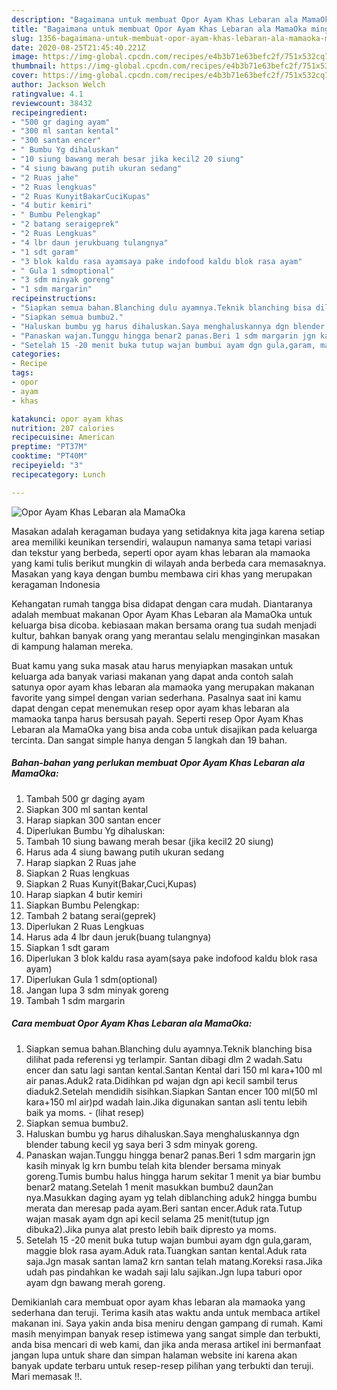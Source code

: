 ```yaml
---
description: "Bagaimana untuk membuat Opor Ayam Khas Lebaran ala MamaOka minggu ini"
title: "Bagaimana untuk membuat Opor Ayam Khas Lebaran ala MamaOka minggu ini"
slug: 1356-bagaimana-untuk-membuat-opor-ayam-khas-lebaran-ala-mamaoka-minggu-ini
date: 2020-08-25T21:45:40.221Z
image: https://img-global.cpcdn.com/recipes/e4b3b71e63befc2f/751x532cq70/opor-ayam-khas-lebaran-ala-mamaoka-foto-resep-utama.jpg
thumbnail: https://img-global.cpcdn.com/recipes/e4b3b71e63befc2f/751x532cq70/opor-ayam-khas-lebaran-ala-mamaoka-foto-resep-utama.jpg
cover: https://img-global.cpcdn.com/recipes/e4b3b71e63befc2f/751x532cq70/opor-ayam-khas-lebaran-ala-mamaoka-foto-resep-utama.jpg
author: Jackson Welch
ratingvalue: 4.1
reviewcount: 38432
recipeingredient:
- "500 gr daging ayam"
- "300 ml santan kental"
- "300 santan encer"
- " Bumbu Yg dihaluskan"
- "10 siung bawang merah besar jika kecil2 20 siung"
- "4 siung bawang putih ukuran sedang"
- "2 Ruas jahe"
- "2 Ruas lengkuas"
- "2 Ruas KunyitBakarCuciKupas"
- "4 butir kemiri"
- " Bumbu Pelengkap"
- "2 batang seraigeprek"
- "2 Ruas Lengkuas"
- "4 lbr daun jerukbuang tulangnya"
- "1 sdt garam"
- "3 blok kaldu rasa ayamsaya pake indofood kaldu blok rasa ayam"
- " Gula 1 sdmoptional"
- "3 sdm minyak goreng"
- "1 sdm margarin"
recipeinstructions:
- "Siapkan semua bahan.Blanching dulu ayamnya.Teknik blanching bisa dilihat pada referensi yg terlampir. Santan dibagi dlm 2 wadah.Satu encer dan satu lagi santan kental.Santan Kental dari 150 ml kara+100 ml air panas.Aduk2 rata.Didihkan pd wajan dgn api kecil sambil terus diaduk2.Setelah mendidih sisihkan.Siapkan Santan encer 100 ml(50 ml kara+150 ml air)pd wadah lain.Jika digunakan santan asli tentu lebih baik ya moms.           (lihat resep)"
- "Siapkan semua bumbu2."
- "Haluskan bumbu yg harus dihaluskan.Saya menghaluskannya dgn blender tabung kecil yg saya beri 3 sdm minyak goreng."
- "Panaskan wajan.Tunggu hingga benar2 panas.Beri 1 sdm margarin jgn kasih minyak lg krn bumbu telah kita blender bersama minyak goreng.Tumis bumbu halus hingga harum sekitar 1 menit ya biar bumbu benar2 matang.Setelah 1 menit masukkan bumbu2 daun2an nya.Masukkan daging ayam yg telah diblanching aduk2 hingga bumbu merata dan meresap pada ayam.Beri santan encer.Aduk rata.Tutup wajan masak ayam dgn api kecil selama 25 menit(tutup jgn dibuka2).Jika punya alat presto lebih baik dipresto ya moms."
- "Setelah 15 -20 menit buka tutup wajan bumbui ayam dgn gula,garam, maggie blok rasa ayam.Aduk rata.Tuangkan santan kental.Aduk rata saja.Jgn masak santan lama2 krn santan telah matang.Koreksi rasa.Jika udah pas pindahkan ke wadah saji lalu sajikan.Jgn lupa taburi opor ayam dgn bawang merah goreng."
categories:
- Recipe
tags:
- opor
- ayam
- khas

katakunci: opor ayam khas 
nutrition: 207 calories
recipecuisine: American
preptime: "PT37M"
cooktime: "PT40M"
recipeyield: "3"
recipecategory: Lunch

---
```



![Opor Ayam Khas Lebaran ala MamaOka](https://img-global.cpcdn.com/recipes/e4b3b71e63befc2f/751x532cq70/opor-ayam-khas-lebaran-ala-mamaoka-foto-resep-utama.jpg)

Masakan adalah keragaman budaya yang setidaknya kita jaga karena setiap area memiliki keunikan tersendiri, walaupun namanya sama tetapi variasi dan tekstur yang berbeda, seperti opor ayam khas lebaran ala mamaoka yang kami tulis berikut mungkin di wilayah anda berbeda cara memasaknya. Masakan yang kaya dengan bumbu membawa ciri khas yang merupakan keragaman Indonesia

Kehangatan rumah tangga bisa didapat dengan cara mudah. Diantaranya adalah membuat makanan Opor Ayam Khas Lebaran ala MamaOka untuk keluarga bisa dicoba. kebiasaan makan bersama orang tua sudah menjadi kultur, bahkan banyak orang yang merantau selalu menginginkan masakan di kampung halaman mereka.



Buat kamu yang suka masak atau harus menyiapkan masakan untuk keluarga ada banyak variasi makanan yang dapat anda contoh salah satunya opor ayam khas lebaran ala mamaoka yang merupakan makanan favorite yang simpel dengan varian sederhana. Pasalnya saat ini kamu dapat dengan cepat menemukan resep opor ayam khas lebaran ala mamaoka tanpa harus bersusah payah.
Seperti resep Opor Ayam Khas Lebaran ala MamaOka yang bisa anda coba untuk disajikan pada keluarga tercinta. Dan sangat simple hanya dengan 5 langkah dan 19 bahan.


<!--inarticleads1-->

##### Bahan-bahan yang perlukan membuat Opor Ayam Khas Lebaran ala MamaOka:

1. Tambah 500 gr daging ayam
1. Siapkan 300 ml santan kental
1. Harap siapkan 300 santan encer
1. Diperlukan  Bumbu Yg dihaluskan:
1. Tambah 10 siung bawang merah besar (jika kecil2 20 siung)
1. Harus ada 4 siung bawang putih ukuran sedang
1. Harap siapkan 2 Ruas jahe
1. Siapkan 2 Ruas lengkuas
1. Siapkan 2 Ruas Kunyit(Bakar,Cuci,Kupas)
1. Harap siapkan 4 butir kemiri
1. Siapkan  Bumbu Pelengkap:
1. Tambah 2 batang serai(geprek)
1. Diperlukan 2 Ruas Lengkuas
1. Harus ada 4 lbr daun jeruk(buang tulangnya)
1. Siapkan 1 sdt garam
1. Diperlukan 3 blok kaldu rasa ayam(saya pake indofood kaldu blok rasa ayam)
1. Diperlukan  Gula 1 sdm(optional)
1. Jangan lupa 3 sdm minyak goreng
1. Tambah 1 sdm margarin




<!--inarticleads2-->

##### Cara membuat  Opor Ayam Khas Lebaran ala MamaOka:

1. Siapkan semua bahan.Blanching dulu ayamnya.Teknik blanching bisa dilihat pada referensi yg terlampir. Santan dibagi dlm 2 wadah.Satu encer dan satu lagi santan kental.Santan Kental dari 150 ml kara+100 ml air panas.Aduk2 rata.Didihkan pd wajan dgn api kecil sambil terus diaduk2.Setelah mendidih sisihkan.Siapkan Santan encer 100 ml(50 ml kara+150 ml air)pd wadah lain.Jika digunakan santan asli tentu lebih baik ya moms. -           (lihat resep)
1. Siapkan semua bumbu2.
1. Haluskan bumbu yg harus dihaluskan.Saya menghaluskannya dgn blender tabung kecil yg saya beri 3 sdm minyak goreng.
1. Panaskan wajan.Tunggu hingga benar2 panas.Beri 1 sdm margarin jgn kasih minyak lg krn bumbu telah kita blender bersama minyak goreng.Tumis bumbu halus hingga harum sekitar 1 menit ya biar bumbu benar2 matang.Setelah 1 menit masukkan bumbu2 daun2an nya.Masukkan daging ayam yg telah diblanching aduk2 hingga bumbu merata dan meresap pada ayam.Beri santan encer.Aduk rata.Tutup wajan masak ayam dgn api kecil selama 25 menit(tutup jgn dibuka2).Jika punya alat presto lebih baik dipresto ya moms.
1. Setelah 15 -20 menit buka tutup wajan bumbui ayam dgn gula,garam, maggie blok rasa ayam.Aduk rata.Tuangkan santan kental.Aduk rata saja.Jgn masak santan lama2 krn santan telah matang.Koreksi rasa.Jika udah pas pindahkan ke wadah saji lalu sajikan.Jgn lupa taburi opor ayam dgn bawang merah goreng.




Demikianlah cara membuat opor ayam khas lebaran ala mamaoka yang sederhana dan teruji. Terima kasih atas waktu anda untuk membaca artikel makanan ini. Saya yakin anda bisa meniru dengan gampang di rumah. Kami masih menyimpan banyak resep istimewa yang sangat simple dan terbukti, anda bisa mencari di web kami, dan jika anda merasa artikel ini bermanfaat jangan lupa untuk share dan simpan halaman website ini karena akan banyak update terbaru untuk resep-resep pilihan yang terbukti dan teruji. Mari memasak !!. 
